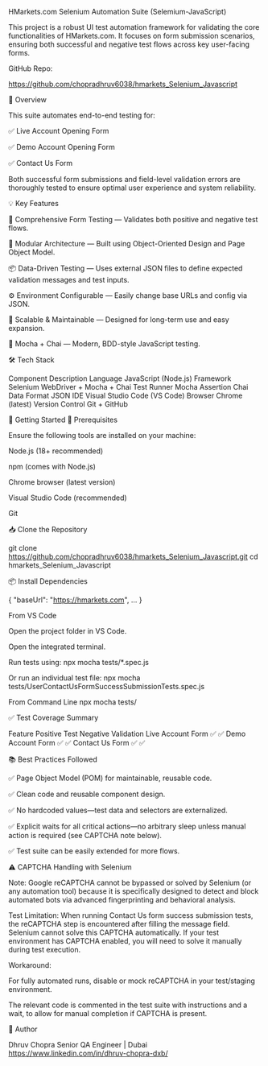 HMarkets.com Selenium Automation Suite (Selemium-JavaScript)

This project is a robust UI test automation framework for validating the core functionalities of HMarkets.com. It focuses on form submission scenarios, ensuring both successful and negative test flows across key user-facing forms.

GitHub Repo:

https://github.com/chopradhruv6038/hmarkets_Selenium_Javascript

📌 Overview

This suite automates end-to-end testing for:

✅ Live Account Opening Form

✅ Demo Account Opening Form

✅ Contact Us Form

Both successful form submissions and field-level validation errors are thoroughly tested to ensure optimal user experience and system reliability.

💡 Key Features

🔄 Comprehensive Form Testing — Validates both positive and negative test flows.

🧱 Modular Architecture — Built using Object-Oriented Design and Page Object Model.

📦 Data-Driven Testing — Uses external JSON files to define expected validation messages and test inputs.

⚙️ Environment Configurable — Easily change base URLs and config via JSON.

🚀 Scalable & Maintainable — Designed for long-term use and easy expansion.

🧪 Mocha + Chai — Modern, BDD-style JavaScript testing.

🛠️ Tech Stack

Component Description
Language JavaScript (Node.js)
Framework Selenium WebDriver + Mocha + Chai
Test Runner Mocha
Assertion Chai
Data Format JSON
IDE Visual Studio Code (VS Code)
Browser Chrome (latest)
Version Control Git + GitHub

🚀 Getting Started
🔧 Prerequisites

Ensure the following tools are installed on your machine:

Node.js (18+ recommended)

npm (comes with Node.js)

Chrome browser (latest version)

Visual Studio Code (recommended)

Git

📥 Clone the Repository

git clone https://github.com/chopradhruv6038/hmarkets_Selenium_Javascript.git
cd hmarkets_Selenium_Javascript

📦 Install Dependencies

{
"baseUrl": "https://hmarkets.com",
...
}

From VS Code

Open the project folder in VS Code.

Open the integrated terminal.

Run tests using:
npx mocha tests/\*.spec.js

Or run an individual test file:
npx mocha tests/UserContactUsFormSuccessSubmissionTests.spec.js

From Command Line
npx mocha tests/

✅ Test Coverage Summary

Feature             Positive Test Negative Validation
Live Account Form    ✅               ✅
Demo Account Form    ✅               ✅
Contact Us Form      ✅               ✅

📚 Best Practices Followed

✅ Page Object Model (POM) for maintainable, reusable code.

✅ Clean code and reusable component design.

✅ No hardcoded values—test data and selectors are externalized.

✅ Explicit waits for all critical actions—no arbitrary sleep unless manual action is required (see CAPTCHA note below).

✅ Test suite can be easily extended for more flows.

⚠️ CAPTCHA Handling with Selenium

Note:
Google reCAPTCHA cannot be bypassed or solved by Selenium (or any automation tool) because it is specifically designed to detect and block automated bots via advanced fingerprinting and behavioral analysis.

Test Limitation:
When running Contact Us form success submission tests, the reCAPTCHA step is encountered after filling the message field.
Selenium cannot solve this CAPTCHA automatically. If your test environment has CAPTCHA enabled, you will need to solve it manually during test execution.

Workaround:

For fully automated runs, disable or mock reCAPTCHA in your test/staging environment.

The relevant code is commented in the test suite with instructions and a wait, to allow for manual completion if CAPTCHA is present.

👤 Author

Dhruv Chopra
Senior QA Engineer | Dubai
https://www.linkedin.com/in/dhruv-chopra-dxb/
